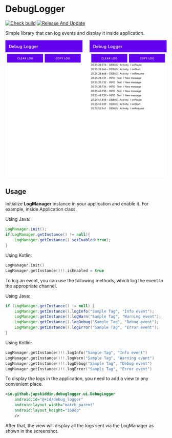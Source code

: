# DebugLogger

[![Check build](https://github.com/Japskiddin/DebugLogger/actions/workflows/check_build.yml/badge.svg)](https://github.com/Japskiddin/DebugLogger/actions/workflows/check_build.yml)
[![Release And Update](https://github.com/Japskiddin/DebugLogger/actions/workflows/release.yml/badge.svg)](https://github.com/Japskiddin/DebugLogger/actions/workflows/release.yml)

Simple library that can log events and display it inside application.

![](./images/1.png)

## Usage

Initialize **LogManager** instance in your application and enable it. For example, inside
Application class.

Using Java:

```java
LogManager.init();
if(LogManager.getInstance() != null){
    LogManager.getInstance().setEnabled(true);
}
```

Using Kotlin:

```kotlin
LogManager.init()
LogManager.getInstance()!!.isEnabled = true
```

To log an event, you can use the following methods, which log the event to the appropriate channel.

Using Java:

```java
if (LogManager.getInstance() != null) {
    LogManager.getInstance().logInfo("Sample Tag", "Info event");
    LogManager.getInstance().logWarn("Sample Tag", "Warning event");
    LogManager.getInstance().logDebug("Sample Tag", "Debug event");
    LogManager.getInstance().logError("Sample Tag", "Error event");
}
```

Using Kotlin:

```kotlin
LogManager.getInstance()!!.logInfo("Sample Tag", "Info event")
LogManager.getInstance()!!.logWarn("Sample Tag", "Warning event")
LogManager.getInstance()!!.logDebug("Sample Tag", "Debug event")
LogManager.getInstance()!!.logError("Sample Tag", "Error event")
```

To display the logs in the application, you need to add a view to any convenient place.

```xml
<io.github.japskiddin.debuglogger.ui.DebugLogger
    android:id="@+id/debug_logger"
    android:layout_width="match_parent"
    android:layout_height="160dp"
    />
```

After that, the view will display all the logs sent via the LogManager as shown in the screenshot.

